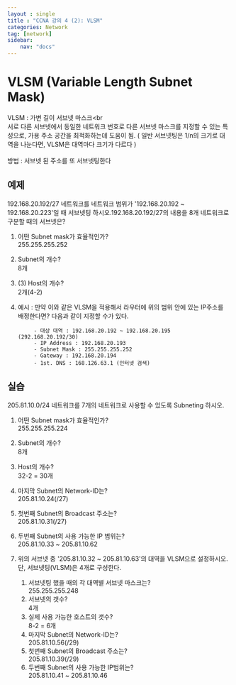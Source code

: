 ```yaml
---
layout : single
title : "CCNA 강의 4 (2): VLSM"
categories: Network
tag: [network]
sidebar:
    nav: "docs"
---
```

# VLSM (Variable Length Subnet Mask)
VLSM : 가변 길이 서브넷 마스크<br<br>
서로 다른 서브넷에서 동일한 네트워크 번호로 다른 서브넷 마스크를 지정할 수 있는 특성으로, 가용 주소 공간을 최적화하는데 도움이 됨. ( 일반 서브넷팅은 1/n의 크기로 대역을 나눈다면, VLSM은 대역마다 크기가 다르다 )<br><br>
방법 : 서브넷 된 주소를 또 서브넷팅한다

## 예제
192.168.20.192/27 네트워크를 네트워크 범위가 '192.168.20.192 ~ 192.168.20.223'일 때 서브넷팅 하시오.192.168.20.192/27의 내용을 8개 네트워크로 구분할 때의 서브넷은?

1. 어떤 Subnet mask가 효율적인가?<Br> 255.255.255.252
2. Subnet의 개수?<Br> 8개
3. (3) Host의 개수?<Br> 2개(4-2)
4. 예시 : 만약 이와 같은 VLSM을 적용해서 라우터에 위의 범위 안에 있는 IP주소를 배정한다면? 다음과 같이 지정할 수가 있다.

			- 대상 대역 : 192.168.20.192 ~ 192.168.20.195 (292.168.20.192/30)
			- IP Address : 192.168.20.193
			- Subnet Mask : 255.255.255.252
			- Gateway : 192.168.20.194
			- 1st. DNS : 168.126.63.1 (인터넷 검색)

## 실습
205.81.10.0/24 네트워크를 7개의 네트워크로 사용할 수 있도록 Subneting 하시오.

1. 어떤 Subnet mask가 효율적인가?<Br> 255.255.255.224
2. Subnet의 개수?<Br> 8개
3. Host의 개수?<Br> 32-2 = 30개
4. 마지막 Subnet의 Network-ID는?<Br> 205.81.10.24(/27)
5. 첫번째 Subnet의 Broadcast 주소는?<Br> 205.81.10.31(/27)
6. 두번째 Subnet의 사용 가능한 IP 범위는?<Br> 205.81.10.33 ~ 205.81.10.62

7. 위의 서브넷 중 '205.81.10.32 ~ 205.81.10.63'의 대역을 VLSM으로 설정하시오. 단, 서브넷팅(VLSM)은 4개로 구성한다.
	1. 서브넷팅 했을 때의 각 대역별 서브넷 마스크는?<Br>255.255.255.248
	2. 서브넷의 갯수?<Br> 4개
	3. 실제 사용 가능한 호스트의 갯수?<Br> 8-2 = 6개
	4. 마지막 Subnet의 Network-ID는?<Br> 205.81.10.56(/29)
	5. 첫번째 Subnet의 Broadcast 주소는?<Br> 205.81.10.39(/29)
	6. 두번째 Subnet의 사용 가능한 IP범위는?<Br> 205.81.10.41 ~ 205.81.10.46

